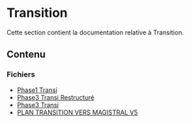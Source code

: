 # Transition

Cette section contient la documentation relative à Transition.

## Contenu


### Fichiers

- [Phase1 Transi](./phase1-transi.doctree)
- [Phase3 Transi Restructuré](./phase3-transi-restructuré.doctree)
- [Phase3 Transi](./phase3-transi.doctree)
- [PLAN TRANSITION VERS MAGISTRAL V5](./PLAN_TRANSITION_VERS_MAGISTRAL_V5.doctree)
